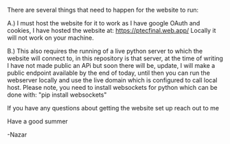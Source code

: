 There are several things that need to happen for the website to run:

A.) I must host the website for it to work as I have google OAuth and cookies, I have hosted the website at: https://ptecfinal.web.app/ Locally it will not work on your machine.

B.) This also requires the running of a live python server to which the website will connect to, in this repository is that server, at the time of writing I have not made public an APi but soon there will be, update, I will make a public endpoint available by the end of today, until then you can run the webserver locally and use the live domain which is configured to call local host. Please note, you need to install websockets for python which can be done with: "pip install websockets"

If you have any questions about getting the website set up reach out to me

Have a good summer

-Nazar
